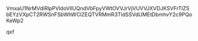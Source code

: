 VmxaU1NrMVdiRlpPVldoVllUQndVbFpyVWtOVVJrVjVUVVJXVDJKSVFrTlZS
bEYzVXpCT2RWSnFSbWhWClZEQTVRMmR3TldSSVdUMEtDbmhvY2c9PQoKeWp2

qxf